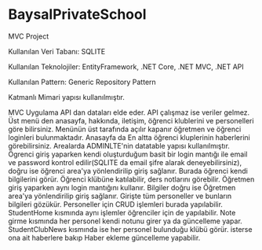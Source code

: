 # BaysalPrivateSchool
MVC Project 

Kullanılan Veri Tabanı: SQLITE

Kullanılan Teknolojiler: EntityFramework, .NET Core, .NET MVC, .NET API

Kullanılan Pattern: Generic Repository Pattern

Katmanlı Mimari yapısı kullanılmıştır.

 MVC Uygulama API dan dataları elde eder. API çalışmaz ise veriler gelmez. Üst menü den anasayfa, hakkında, iletişim, öğrenci klublerini 
ve personelleri göre bilirsiniz.
 Menünün üst tarafında açılır kapanır öğretmen ve öğrenci loginleri bulunmaktadır.
 Anasayfa da En altta öğrenci kluplerinin haberlerini görebilirsiniz.
 Arealarda ADMINLTE'nin datatable yapısı kullanılmıştır.
 Ögrenci giriş yaparken kendi oluşturduğum basit bir login mantığı ile email ve password kontrol edilir(SQLITE da email şifre alarak deneyebilirsiniz),
doğru ise öğrenci area'ya yönlendirilip giriş sağlanır. Burada öğrenci kendi bilgilerini görür. Öğrenci klübüne katılabilir, ders notlarını
görebilir.
 Öğretmen giriş yaparken aynı login mantığını kullanır. Bilgiler doğru ise Öğretmen area'ya yönlendirilip giriş sağlanır. Girişte tüm
personeller ve bunların bilgileri gözükür. Personeller için CRUD işlemleri burada yapılabilir. StudentHome kısmında aynı işlemler öğrenciler
için de yapılabilir. Note girme kısmında her personel kendi notunu girer ya da güncelleme yapar. StudentClubNews kısmında ise her personel
bulunduğu klübü görür. isterse ona ait haberlere bakıp Haber ekleme güncelleme yapabilir.
